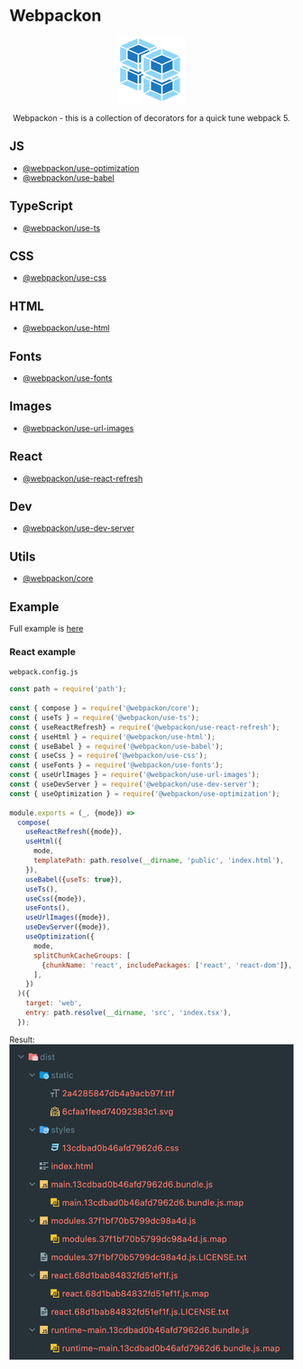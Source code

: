 # Webpackon
<p align="center">
  <img src='https://raw.githubusercontent.com/AndTem/webpackon/master/images/logo.svg' height='120' width='120'>
</p>
<p align="center">
  Webpackon - this is a collection of decorators for a quick tune webpack 5.
</p>

## JS
- [@webpackon/use-optimization]()
- [@webpackon/use-babel]()

## TypeScript
- [@webpackon/use-ts]()

## CSS
- [@webpackon/use-css]()

## HTML
- [@webpackon/use-html]()

## Fonts
- [@webpackon/use-fonts]()

## Images
- [@webpackon/use-url-images]()

## React
- [@webpackon/use-react-refresh]()

## Dev
- [@webpackon/use-dev-server]()

## Utils
- [@webpackon/core]()

## Example
Full example is [here]()

### React example
```webpack.config.js```

```js
const path = require('path');

const { compose } = require('@webpackon/core');
const { useTs } = require('@webpackon/use-ts');
const { useReactRefresh} = require('@webpackon/use-react-refresh');
const { useHtml } = require('@webpackon/use-html');
const { useBabel } = require('@webpackon/use-babel');
const { useCss } = require('@webpackon/use-css');
const { useFonts } = require('@webpackon/use-fonts');
const { useUrlImages } = require('@webpackon/use-url-images');
const { useDevServer } = require('@webpackon/use-dev-server');
const { useOptimization } = require('@webpackon/use-optimization');

module.exports = (_, {mode}) =>
  compose(
    useReactRefresh({mode}),
    useHtml({
      mode,
      templatePath: path.resolve(__dirname, 'public', 'index.html'),
    }),
    useBabel({useTs: true}),
    useTs(),
    useCss({mode}),
    useFonts(),
    useUrlImages({mode}),
    useDevServer({mode}),
    useOptimization({
      mode,
      splitChunkCacheGroups: [
        {chunkName: 'react', includePackages: ['react', 'react-dom']},
      ],
    })
  )({
    target: 'web',
    entry: path.resolve(__dirname, 'src', 'index.tsx'),
  });
```

Result:
<img src='https://raw.githubusercontent.com/AndTem/webpackon/master/images/react-example-result.png'>
